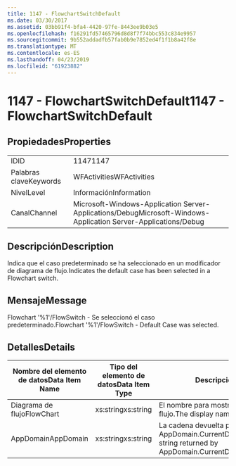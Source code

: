 ```yaml
---
title: 1147 - FlowchartSwitchDefault
ms.date: 03/30/2017
ms.assetid: 03bb91f4-bfa4-4420-97fe-8443ee9b03e5
ms.openlocfilehash: f16291fd57465796d8d8f7f74bbc553c834e9957
ms.sourcegitcommit: 9b552addadfb57fab0b9e7852ed4f1f1b8a42f8e
ms.translationtype: MT
ms.contentlocale: es-ES
ms.lasthandoff: 04/23/2019
ms.locfileid: "61923882"
---
```

# <a name="1147---flowchartswitchdefault"></a><span data-ttu-id="5745b-102">1147 - FlowchartSwitchDefault</span><span class="sxs-lookup"><span data-stu-id="5745b-102">1147 - FlowchartSwitchDefault</span></span>
## <a name="properties"></a><span data-ttu-id="5745b-103">Propiedades</span><span class="sxs-lookup"><span data-stu-id="5745b-103">Properties</span></span>  
  
|||  
|-|-|  
|<span data-ttu-id="5745b-104">ID</span><span class="sxs-lookup"><span data-stu-id="5745b-104">ID</span></span>|<span data-ttu-id="5745b-105">1147</span><span class="sxs-lookup"><span data-stu-id="5745b-105">1147</span></span>|  
|<span data-ttu-id="5745b-106">Palabras clave</span><span class="sxs-lookup"><span data-stu-id="5745b-106">Keywords</span></span>|<span data-ttu-id="5745b-107">WFActivities</span><span class="sxs-lookup"><span data-stu-id="5745b-107">WFActivities</span></span>|  
|<span data-ttu-id="5745b-108">Nivel</span><span class="sxs-lookup"><span data-stu-id="5745b-108">Level</span></span>|<span data-ttu-id="5745b-109">Información</span><span class="sxs-lookup"><span data-stu-id="5745b-109">Information</span></span>|  
|<span data-ttu-id="5745b-110">Canal</span><span class="sxs-lookup"><span data-stu-id="5745b-110">Channel</span></span>|<span data-ttu-id="5745b-111">Microsoft-Windows-Application Server-Applications/Debug</span><span class="sxs-lookup"><span data-stu-id="5745b-111">Microsoft-Windows-Application Server-Applications/Debug</span></span>|  
  
## <a name="description"></a><span data-ttu-id="5745b-112">Descripción</span><span class="sxs-lookup"><span data-stu-id="5745b-112">Description</span></span>  
 <span data-ttu-id="5745b-113">Indica que el caso predeterminado se ha seleccionado en un modificador de diagrama de flujo.</span><span class="sxs-lookup"><span data-stu-id="5745b-113">Indicates the default case has been selected in a Flowchart switch.</span></span>  
  
## <a name="message"></a><span data-ttu-id="5745b-114">Mensaje</span><span class="sxs-lookup"><span data-stu-id="5745b-114">Message</span></span>  
 <span data-ttu-id="5745b-115">Flowchart '%1'/FlowSwitch - Se seleccionó el caso predeterminado.</span><span class="sxs-lookup"><span data-stu-id="5745b-115">Flowchart '%1'/FlowSwitch - Default Case was selected.</span></span>  
  
## <a name="details"></a><span data-ttu-id="5745b-116">Detalles</span><span class="sxs-lookup"><span data-stu-id="5745b-116">Details</span></span>  
  
|<span data-ttu-id="5745b-117">Nombre del elemento de datos</span><span class="sxs-lookup"><span data-stu-id="5745b-117">Data Item Name</span></span>|<span data-ttu-id="5745b-118">Tipo del elemento de datos</span><span class="sxs-lookup"><span data-stu-id="5745b-118">Data Item Type</span></span>|<span data-ttu-id="5745b-119">Descripción</span><span class="sxs-lookup"><span data-stu-id="5745b-119">Description</span></span>|  
|--------------------|--------------------|-----------------|  
|<span data-ttu-id="5745b-120">Diagrama de flujo</span><span class="sxs-lookup"><span data-stu-id="5745b-120">FlowChart</span></span>|<span data-ttu-id="5745b-121">xs:string</span><span class="sxs-lookup"><span data-stu-id="5745b-121">xs:string</span></span>|<span data-ttu-id="5745b-122">El nombre para mostrar del diagrama de flujo.</span><span class="sxs-lookup"><span data-stu-id="5745b-122">The display name of the FlowChart.</span></span>|  
|<span data-ttu-id="5745b-123">AppDomain</span><span class="sxs-lookup"><span data-stu-id="5745b-123">AppDomain</span></span>|<span data-ttu-id="5745b-124">xs:string</span><span class="sxs-lookup"><span data-stu-id="5745b-124">xs:string</span></span>|<span data-ttu-id="5745b-125">La cadena devuelta por AppDomain.CurrentDomain.FriendlyName.</span><span class="sxs-lookup"><span data-stu-id="5745b-125">The string returned by AppDomain.CurrentDomain.FriendlyName.</span></span>|
